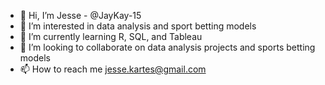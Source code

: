 - 👋 Hi, I’m Jesse - @JayKay-15
- 👀 I’m interested in data analysis and sport betting models
- 🌱 I’m currently learning R, SQL, and Tableau
- 💞️ I’m looking to collaborate on data analysis projects and sports betting models
- 📫 How to reach me jesse.kartes@gmail.com

<!---
JayKay-15/JayKay-15 is a ✨ special ✨ repository because its `README.md` (this file) appears on your GitHub profile.
You can click the Preview link to take a look at your changes.
--->
